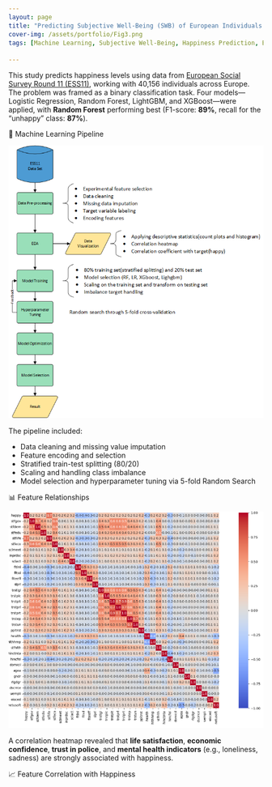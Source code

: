 ```yaml
---
layout: page
title: "Predicting Subjective Well-Being (SWB) of European Individuals Using Advanced Machine Learning Techniques"
cover-img: /assets/portfolio/Fig3.png
tags: [Machine Learning, Subjective Well-Being, Happiness Prediction, European Social Survey, Data Science, Random Forest, SHAP, Classification, Policy Impact]

---
```



<p align='justify'>

This study predicts happiness levels using data from <a href="https://ess.sikt.no/en/?tab=overview" target="_blank">European Social Survey Round 11 (ESS11)</a>, working with 40,156 individuals across Europe. The problem was framed as a binary classification task. Four models—Logistic Regression, Random Forest, LightGBM, and XGBoost—were applied, with **Random Forest** performing best (F1-score: **89%**, recall for the “unhappy” class: **87%**).

 🔄 Machine Learning Pipeline

<p align="center">
  <img src="/assets/portfolio/Eli Colored 2.png" alt="Pipeline Diagram" width="600">
</p>

The pipeline included:
- Data cleaning and missing value imputation
- Feature encoding and selection
- Stratified train-test splitting (80/20)
- Scaling and handling class imbalance
- Model selection and hyperparameter tuning via 5-fold Random Search

 📊 Feature Relationships

<p align="center">
  <img src="/assets/portfolio/Fig3.png" alt="Correlation Heatmap" width="800">
</p>

A correlation heatmap revealed that **life satisfaction**, **economic confidence**, **trust in police**, and **mental health indicators** (e.g., loneliness, sadness) are strongly associated with happiness.

 📈 Feature Correlation with Happiness

<p align="center
